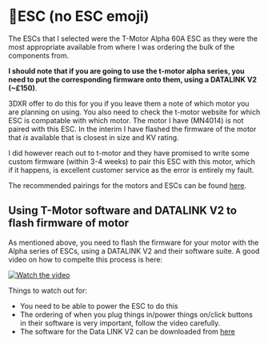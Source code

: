 # 🪫ESC (no ESC emoji)

The ESCs that I selected were the T-Motor Alpha 60A ESC as they were the most appropriate available from where I was ordering the bulk of the components from.

**I should note that if you are going to use the t-motor alpha series, you need to put the corresponding firmware onto them, using a DATALINK V2 (~£150)**.

3DXR offer to do this for you if you leave them a note of which motor you are planning on using. You also need to check the t-motor website for which ESC is compatable with which motor. The motor I have (MN4014) is not paired with this ESC. In the interim I have flashed the firmware of the motor that _is_ available that is closest in size and KV rating. 

I did however reach out to t-motor and they have promised to write some custom firmware (within 3-4 weeks) to pair this ESC with this motor, which if it happens, is excellent customer service as the error is entirely my fault.

The recommended pairings for the motors and ESCs can be found [here](https://store.tmotor.com/article.php?id=249&srsltid=AfmBOopyixdGDCuPRMzZdIhsSHbEJ-VuuUXD7wQcLlyIUUaO3qEwRVjc).

## Using T-Motor software and DATALINK V2 to flash firmware of motor
As mentioned above, you need to flash the firmware for your motor with the Alpha series of ESCs, using a DATALINK V2 and their software suite. A good video on how to compelte this process is here:

[![Watch the video](https://img.youtube.com/vi/-yPCoabfOz0/0.jpg)](https://www.youtube.com/watch?v=-yPCoabfOz0)


Things to watch out for:

- You need to be able to power the ESC to do this
- The ordering of when you plug things in/power things on/click buttons in their software is very important, follow the video carefully.
- The software for the Data LINK V2 can be downloaded from [here](https://uav-en.tmotor.com/2018/alpha_0502/158.html)


